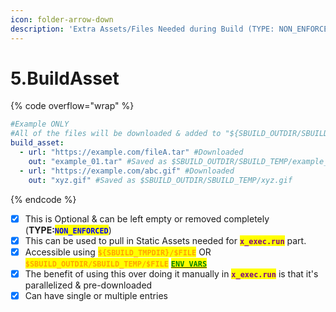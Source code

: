 ```yaml
---
icon: folder-arrow-down
description: 'Extra Assets/Files Needed during Build (TYPE: NON_ENFORCED)'
---
```


# 5.BuildAsset

{% code overflow="wrap" %}
```yaml
#Example ONLY
#All of the files will be downloaded & added to "${SBUILD_OUTDIR/SBUILD_TEMP}" (Also Known as $SBUILD_TMPDIR prior to running the x_exec part
build_asset:
  - url: "https://example.com/fileA.tar" #Downloaded
    out: "example_01.tar" #Saved as $SBUILD_OUTDIR/SBUILD_TEMP/example_01.tar
  - url: "https://example.com/abc.gif" #Downloaded
    out: "xyz.gif" #Saved as $SBUILD_OUTDIR/SBUILD_TEMP/xyz.gif
```
{% endcode %}

* [x] This is Optional & can be left empty or removed completely (**TYPE:**<mark style="color:blue;">**`NON_ENFORCED`**</mark>)
* [x] This can be used to pull in Static Assets needed for <mark style="color:purple;">**`x_exec.run`**</mark> part.
* [x] Accessible using <mark style="color:orange;">**`${SBUILD_TMPDIR}/$FILE`**</mark> OR <mark style="color:orange;">**`$SBUILD_OUTDIR/SBUILD_TEMP/$FILE`**</mark> [<mark style="color:green;">**`ENV VARS`**</mark>](../instructions/env_vars-x_exec.run.md)
* [x] The benefit of using this over doing it manually in <mark style="color:purple;">**`x_exec.run`**</mark> is that it's parallelized & pre-downloaded
* [x] Can have single or multiple entries
